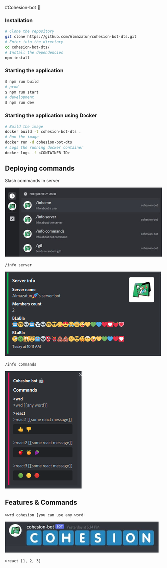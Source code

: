 #Cohesion-bot 🤖

### Installation

```bash
# Clone the repository
git clone https://github.com/Almazatun/cohesion-bot-dts.git
# Enter into the directory
cd cohesion-bot-dts/
# Install the dependencies
npm install
```

### Starting the application

```bash
$ npm run build
# prod
$ npm run start
# development
$ npm run dev

```

### Starting the application using Docker

```bash
# Build the image
docker build -t cohesion-bot-dts .
# Run the image
docker run -d cohesion-bot-dts
# Logs the running docker container
docker logs -f <CONTAINER ID>
```

## Deploying commands

Slash commands in server

<img src="./assets/deploy_commands.jpg">

`/info server`

<img src="./assets/info_server.png">

`/info commands`

<img src="./assets/info_commands.png">

## Features & Commands

`>wrd cohesion [you can use any word]`

<img src="./assets/wrd_cohesion.jpg">

`>react [1, 2, 3]`
